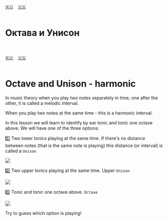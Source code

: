 <span id="ru"><a href='#ru'>🇷🇺</a> &nbsp;&nbsp;&nbsp;<a href='#en'>🇺🇸</a> &nbsp;&nbsp;&nbsp;</span><br><br>
# Октава и Унисон <br><br>
<span id="en"><a href='#ru'>🇷🇺</a> &nbsp;&nbsp;&nbsp;<a href='#en'>🇺🇸</a> &nbsp;&nbsp;&nbsp;</span><br><br>
# Octave and Unison - harmonic

In music theory when you play two notes separately in time, one after the other, it is called a melodic interval.

When you play two notes at the same time - this is a harmonic interval.

In this lesson we will learn to identify by ear tonic and tonic one octave above.
We will have one of the three options:

1️⃣  Two lower tonics playing at the same time. If there's no distance between notes (that is the same note is playing) this distance (or interval) is called a `Unison` 

![](https://github.com/stolbitsa/stolbitsa/assets/149964365/e6ba95eb-2932-4403-9f60-324be27f6fc1)

2️⃣ Two upper tonics playing at the same time. Upper `Unison`

![](https://github.com/stolbitsa/stolbitsa/assets/149964365/d70c28cb-5b58-422d-8d35-c43d95fccccc)

3️⃣ Tonic and tonic one octave above. `Octave`

![](https://github.com/stolbitsa/stolbitsa/assets/149964365/11695a94-1863-4f8b-85ec-0aea722db761)

Try to guess which option is playing!
<br><br>
